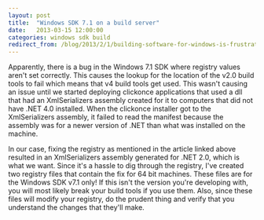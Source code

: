 ```yaml
---
layout: post
title:  "Windows SDK 7.1 on a build server"
date:   2013-03-15 12:00:00
categories: windows sdk build
redirect_from: /blog/2013/2/1/building-software-for-windows-is-frustrating
---
```

Apparently, there is a bug in the Windows 7.1 SDK where registry values aren't set correctly.  This causes the lookup for the location of the v2.0 build tools to fail which means that v4 build tools get used.  This wasn't causing an issue until we started deploying clickonce applications that used a dll that had an XmlSerializers assembly created for it to computers that did not have .NET 4.0 installed.  When the clickonce installer got to the XmlSerializers assembly, it failed to read the manifest because the assembly was for a newer version of .NET than what was installed on the machine.

In our case, fixing the registry as mentioned in the article linked above resulted in an XmlSerializers assembly generated for .NET 2.0, which is what we want.  Since it's a hassle to dig through the registry, I've created two registry files that contain the fix for 64 bit machines.  These files are for the Windows SDK v7.1 only!  If this isn't the version you're developing with, you will most likely break your build tools if you use them.  Also, since these files will modify your registry, do the prudent thing and verify that you understand the changes that they'll make.